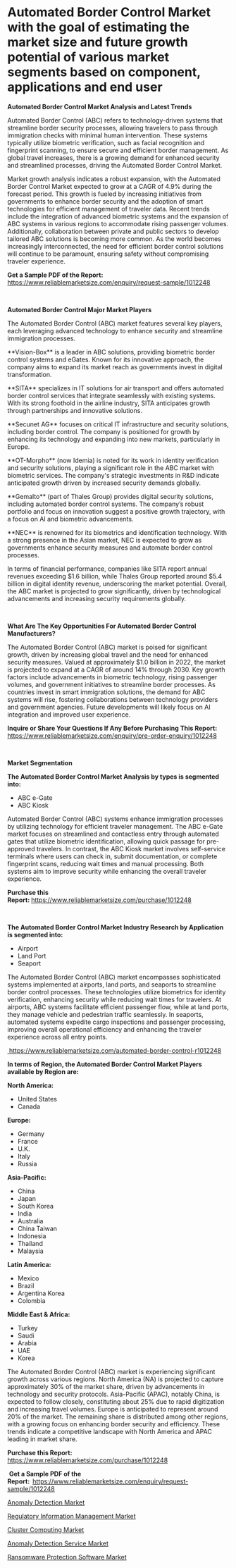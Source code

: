 <p><h1>Automated Border Control Market with the goal of estimating the market size and future growth potential of various market segments based on component, applications and end user</h1></p><p><strong>Automated Border Control Market Analysis and Latest Trends</strong></p>
<p><p>Automated Border Control (ABC) refers to technology-driven systems that streamline border security processes, allowing travelers to pass through immigration checks with minimal human intervention. These systems typically utilize biometric verification, such as facial recognition and fingerprint scanning, to ensure secure and efficient border management. As global travel increases, there is a growing demand for enhanced security and streamlined processes, driving the Automated Border Control Market. </p><p>Market growth analysis indicates a robust expansion, with the Automated Border Control Market expected to grow at a CAGR of 4.9% during the forecast period. This growth is fueled by increasing initiatives from governments to enhance border security and the adoption of smart technologies for efficient management of traveler data. Recent trends include the integration of advanced biometric systems and the expansion of ABC systems in various regions to accommodate rising passenger volumes. Additionally, collaboration between private and public sectors to develop tailored ABC solutions is becoming more common. As the world becomes increasingly interconnected, the need for efficient border control solutions will continue to be paramount, ensuring safety without compromising traveler experience.</p></p>
<p><strong>Get a Sample PDF of the Report:&nbsp;</strong> <a href="https://www.reliablemarketsize.com/enquiry/request-sample/1012248?utm_campaign=1143&utm_medium=2&utm_source=Github&utm_content=ia&utm_term=05032025&utm_id=automated-border-control">https://www.reliablemarketsize.com/enquiry/request-sample/1012248</a></p>
<p>&nbsp;</p>
<p><strong>Automated Border Control Major Market Players</strong></p>
<p><p>The Automated Border Control (ABC) market features several key players, each leveraging advanced technology to enhance security and streamline immigration processes. </p><p>**Vision-Box** is a leader in ABC solutions, providing biometric border control systems and eGates. Known for its innovative approach, the company aims to expand its market reach as governments invest in digital transformation. </p><p>**SITA** specializes in IT solutions for air transport and offers automated border control services that integrate seamlessly with existing systems. With its strong foothold in the airline industry, SITA anticipates growth through partnerships and innovative solutions.</p><p>**Secunet AG** focuses on critical IT infrastructure and security solutions, including border control. The company is positioned for growth by enhancing its technology and expanding into new markets, particularly in Europe.</p><p>**OT-Morpho** (now Idemia) is noted for its work in identity verification and security solutions, playing a significant role in the ABC market with biometric services. The company's strategic investments in R&D indicate anticipated growth driven by increased security demands globally.</p><p>**Gemalto** (part of Thales Group) provides digital security solutions, including automated border control systems. The company’s robust portfolio and focus on innovation suggest a positive growth trajectory, with a focus on AI and biometric advancements.</p><p>**NEC** is renowned for its biometrics and identification technology. With a strong presence in the Asian market, NEC is expected to grow as governments enhance security measures and automate border control processes.</p><p>In terms of financial performance, companies like SITA report annual revenues exceeding $1.6 billion, while Thales Group reported around $5.4 billion in digital identity revenue, underscoring the market potential. Overall, the ABC market is projected to grow significantly, driven by technological advancements and increasing security requirements globally.</p></p>
<p>&nbsp;</p>
<p><strong>What Are The Key Opportunities For Automated Border Control Manufacturers?</strong></p>
<p><p>The Automated Border Control (ABC) market is poised for significant growth, driven by increasing global travel and the need for enhanced security measures. Valued at approximately $1.0 billion in 2022, the market is projected to expand at a CAGR of around 14% through 2030. Key growth factors include advancements in biometric technology, rising passenger volumes, and government initiatives to streamline border processes. As countries invest in smart immigration solutions, the demand for ABC systems will rise, fostering collaborations between technology providers and government agencies. Future developments will likely focus on AI integration and improved user experience.</p></p>
<p><strong>Inquire or Share Your Questions If Any Before Purchasing This Report:</strong> <a href="https://www.reliablemarketsize.com/enquiry/pre-order-enquiry/1012248?utm_campaign=1143&utm_medium=2&utm_source=Github&utm_content=ia&utm_term=05032025&utm_id=automated-border-control">https://www.reliablemarketsize.com/enquiry/pre-order-enquiry/1012248</a></p>
<p>&nbsp;</p>
<p><strong>Market Segmentation</strong></p>
<p><strong>The Automated Border Control Market Analysis by types is segmented into:</strong></p>
<p><ul><li>ABC e-Gate</li><li>ABC Kiosk</li></ul></p>
<p><p>Automated Border Control (ABC) systems enhance immigration processes by utilizing technology for efficient traveler management. The ABC e-Gate market focuses on streamlined and contactless entry through automated gates that utilize biometric identification, allowing quick passage for pre-approved travelers. In contrast, the ABC Kiosk market involves self-service terminals where users can check in, submit documentation, or complete fingerprint scans, reducing wait times and manual processing. Both systems aim to improve security while enhancing the overall traveler experience.</p></p>
<p><strong>Purchase this Report:&nbsp;</strong><a href="https://www.reliablemarketsize.com/purchase/1012248?utm_campaign=1143&utm_medium=2&utm_source=Github&utm_content=ia&utm_term=05032025&utm_id=automated-border-control">https://www.reliablemarketsize.com/purchase/1012248</a></p>
<p>&nbsp;</p>
<p><strong>The Automated Border Control Market Industry Research by Application is segmented into:</strong></p>
<p><ul><li>Airport</li><li>Land Port</li><li>Seaport</li></ul></p>
<p><p>The Automated Border Control (ABC) market encompasses sophisticated systems implemented at airports, land ports, and seaports to streamline border control processes. These technologies utilize biometrics for identity verification, enhancing security while reducing wait times for travelers. At airports, ABC systems facilitate efficient passenger flow, while at land ports, they manage vehicle and pedestrian traffic seamlessly. In seaports, automated systems expedite cargo inspections and passenger processing, improving overall operational efficiency and enhancing the traveler experience across all entry points.</p></p>
<p><a href="https://www.reliablemarketsize.com/automated-border-control-r1012248?utm_campaign=1143&utm_medium=2&utm_source=Github&utm_content=ia&utm_term=05032025&utm_id=automated-border-control">&nbsp;https://www.reliablemarketsize.com/automated-border-control-r1012248</a></p>
<p><strong>In terms of Region, the Automated Border Control Market Players available by Region are:</strong></p>
<p>
    <p> <strong> North America: </strong>
        <ul>
            <li>United States</li>
            <li>Canada</li>
        </ul>
        </p> 
    <p> <strong> Europe: </strong>
        <ul>
            <li>Germany</li>
            <li>France</li>
            <li>U.K.</li>
            <li>Italy</li>
            <li>Russia</li>
        </ul>
        </p> 
    <p> <strong> Asia-Pacific: </strong>
        <ul>
            <li>China</li>
            <li>Japan</li>
            <li>South Korea</li>
            <li>India</li>
            <li>Australia</li>
            <li>China Taiwan</li>
            <li>Indonesia</li>
            <li>Thailand</li>
            <li>Malaysia</li>
        </ul>
        </p> 
    <p> <strong> Latin America: </strong>
        <ul>
            <li>Mexico</li>
            <li>Brazil</li>
            <li>Argentina Korea</li>
            <li>Colombia</li>
        </ul>
        </p> 
    <p> <strong> Middle East & Africa: </strong>
        <ul>
            <li>Turkey</li>
            <li>Saudi</li>
            <li>Arabia</li>
            <li>UAE</li>
            <li>Korea</li>
        </ul>
    </p>
    </p>
<p><p>The Automated Border Control (ABC) market is experiencing significant growth across various regions. North America (NA) is projected to capture approximately 30% of the market share, driven by advancements in technology and security protocols. Asia-Pacific (APAC), notably China, is expected to follow closely, constituting about 25% due to rapid digitization and increasing travel volumes. Europe is anticipated to represent around 20% of the market. The remaining share is distributed among other regions, with a growing focus on enhancing border security and efficiency. These trends indicate a competitive landscape with North America and APAC leading in market share.</p></p>
<p><strong>Purchase this Report: </strong><a href="https://www.reliablemarketsize.com/purchase/1012248?utm_campaign=1143&utm_medium=2&utm_source=Github&utm_content=ia&utm_term=05032025&utm_id=automated-border-control">https://www.reliablemarketsize.com/purchase/1012248</a></p>
<p>&nbsp;<strong>Get a Sample PDF of the Report:&nbsp;&nbsp;</strong><a href="https://www.reliablemarketsize.com/enquiry/request-sample/1012248?utm_campaign=1143&utm_medium=2&utm_source=Github&utm_content=ia&utm_term=05032025&utm_id=automated-border-control">https://www.reliablemarketsize.com/enquiry/request-sample/1012248</a></p>
<p><strong></strong></p>
<p><p><a href="https://github.com/kishtohalsn/Market-Research-Report-List-1/blob/main/anomaly-detection-market.md?utm_campaign=1143&utm_medium=2&utm_source=Github&utm_content=ia&utm_term=05032025&utm_id=automated-border-control">Anomaly Detection Market</a></p><p><a href="https://github.com/arifasabeygb/Market-Research-Report-List-1/blob/main/regulatory-information-management-market.md?utm_campaign=1143&utm_medium=2&utm_source=Github&utm_content=ia&utm_term=05032025&utm_id=automated-border-control">Regulatory Information Management Market</a></p><p><a href="https://github.com/kaidaloeckf7/Market-Research-Report-List-1/blob/main/cluster-computing-market.md?utm_campaign=1143&utm_medium=2&utm_source=Github&utm_content=ia&utm_term=05032025&utm_id=automated-border-control">Cluster Computing Market</a></p><p><a href="https://github.com/yoshih12/Market-Research-Report-List-4/blob/main/anomaly-detection-service-market.md?utm_campaign=1143&utm_medium=2&utm_source=Github&utm_content=ia&utm_term=05032025&utm_id=automated-border-control">Anomaly Detection Service Market</a></p><p><a href="https://github.com/theyasnare5w/Market-Research-Report-List-1/blob/main/ransomware-protection-software-market.md?utm_campaign=1143&utm_medium=2&utm_source=Github&utm_content=ia&utm_term=05032025&utm_id=automated-border-control">Ransomware Protection Software Market</a></p></p>